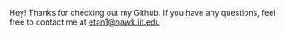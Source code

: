 Hey! Thanks for checking out my Github. If you have any questions, feel free to contact me at etan1@hawk.iit.edu
